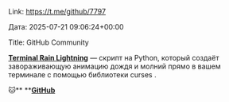 Link: https://t.me/github/7797

Дата: 2025-07-21 09:06:24+00:00

Title: GitHub Community

[**Terminal Rain Lightning**](https://github.com/rmaake1/terminal-rain-lightning) — скрипт на Python, который создаёт завораживающую анимацию дождя и молний прямо в вашем терминале с помощью библиотеки curses .

🐱** **[**GitHub**](https://t.me/+3xphzXTayGE1NDVi)

